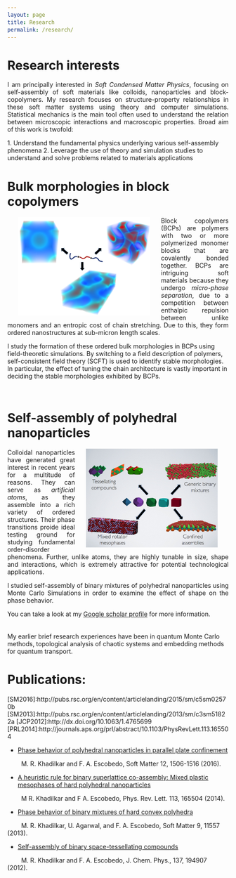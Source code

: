 ```yaml
---
layout: page
title: Research
permalink: /research/
---
```


<!-- {% include image.html url="/images/octojekyll.png" caption="Octojekyll." width=300 align="right" %} -->


<h1> Research interests </h1>
<p style='text-align: justify;'>
I am principally interested in <i>Soft Condensed Matter Physics</i>, focusing on self-assembly of soft materials like colloids, nanoparticles and block-copolymers. My research focuses on structure-property relationships in these soft matter systems using theory and computer simulations. Statistical mechanics is the main tool often used to understand the relation between microscopic interactions and macroscopic properties. Broad aim of this work is twofold:
</p>
1. Understand the fundamental physics underlying various self-assembly phenomena
2. Leverage the use of theory and simulation studies to understand and solve problems related to materials applications

<h1>Bulk morphologies in block copolymers</h1>
<img src="/images/bcp-sa.png"   align="left" width="300" hspace="25">

<p style='text-align: justify;'>
Block copolymers (BCPs) are polymers with two or more polymerized monomer blocks that are covalently bonded together. BCPs are intriguing soft materials because they undergo <i>micro-phase separation</i>, due to a competition between enthalpic repulsion between unlike monomers and an entropic cost of chain stretching. Due to this, they form ordered nanostructures at sub-micron length scales.

I study the formation of these ordered bulk morphologies in BCPs using field-theoretic simulations. By switching to a field description of polymers, self-consistent field theory (SCFT) is used to identify stable morphologies. In particular, the effect of tuning the chain architecture is vastly important in deciding the stable morphologies exhibited by BCPs.</p>

<br>

<h1>Self-assembly of polyhedral nanoparticles</h1>

<img src="/images/polyhedra.png"   align="right" width="300" hspace="25">
<p style='text-align: justify;'>
Colloidal nanoparticles have generated great interest in recent years for a multitude of reasons. They can serve as <i>artificial atoms</i>, as they assemble into a rich variety of ordered structures. Their phase transitions proide ideal testing ground for studying fundamental order-disorder phenomena. Further, unlike atoms, they are highly tunable in size, shape and interactions, which is extremely attractive for potential technological applications.
</p>
<p style='text-align: justify;'>
 I studied self-assembly of binary mixtures of polyhedral nanoparticles using Monte Carlo Simulations in order to examine the effect of shape on the phase behavior.</p>

<!-- ![polyhedral colloids](/images/coto.png) -->
<!-- <img src="/images/polyhedra.png"   style="float: middle; width: 400px;"/> -->
<!-- <center> <img src="/images/polyhedra.png"   align="middle" width="400"> </center> -->

 You can take a look at my [Google scholar profile](http://scholar.google.com/citations?user=kBKoYr8AAAAJ) for more information.
<br><br><br>
My earlier brief research experiences have been in quantum Monte Carlo methods, topological analysis of chaotic systems and embedding methods for quantum transport.
<br>

<h1>Publications:</h1>
[SM2016]:http://pubs.rsc.org/en/content/articlelanding/2015/sm/c5sm02570b
[SM2013]:http://pubs.rsc.org/en/content/articlelanding/2013/sm/c3sm51822a
[JCP2012]:http://dx.doi.org/10.1063/1.4765699
[PRL2014]:http://journals.aps.org/prl/abstract/10.1103/PhysRevLett.113.165504

* [Phase behavior of polyhedral nanoparticles in parallel plate confinement](http://pubs.rsc.org/en/content/articlelanding/2015/sm/c5sm02570b)

&nbsp;&nbsp;&nbsp;&nbsp;&nbsp;&nbsp;&nbsp;&nbsp;M. R. Khadilkar and F. A. Escobedo, Soft Matter 12, 1506-1516 (2016).

* [A heuristic rule for binary superlattice co-assembly: Mixed plastic mesophases of hard polyhedral nanoparticles](http://journals.aps.org/prl/abstract/10.1103/PhysRevLett.113.165504)

&nbsp;&nbsp;&nbsp;&nbsp;&nbsp;&nbsp;&nbsp;&nbsp;M R. Khadilkar and F A. Escobedo, Phys. Rev. Lett. 113, 165504 (2014).

* [Phase behavior of binary mixtures of hard convex polyhedra ](http://pubs.rsc.org/en/content/articlelanding/2013/sm/c3sm51822a)

&nbsp;&nbsp;&nbsp;&nbsp;&nbsp;&nbsp;&nbsp;&nbsp;M. R. Khadilkar, U. Agarwal, and F. A. Escobedo, Soft Matter 9, 11557 (2013).

* [Self-assembly of binary space-tessellating compounds](http://dx.doi.org/10.1063/1.4765699)

&nbsp;&nbsp;&nbsp;&nbsp;&nbsp;&nbsp;&nbsp;&nbsp;M. R. Khadilkar and F. A. Escobedo, J. Chem. Phys., 137, 194907 (2012).
